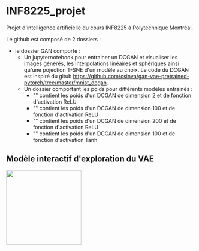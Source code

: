 # INF8225_projet

Projet d'intelligence artificielle du cours INF8225 à Polytechnique Montréal.


Le github est composé de 2 dossiers :

- le dossier GAN comporte : 
  - Un jupyternotebook pour entrainer un DCGAN et visualiser les images générés, les interpolations linéaires et sphériques ainsi qu'une pojection T-SNE       d'un   modèle au choix. Le code du DCGAN est inspiré du gitub https://github.com/csinva/gan-vae-pretrained-pytorch/tree/master/mnist_dcgan.
  - Un dossier comportant les poids pour différents modèles entrainés :
      -  "" contient les poids d'un DCGAN de dimension 2 et de fonction d'activation ReLU
      -  "" contient les poids d'un DCGAN de dimension 100 et de fonction d'activation ReLU
      -  "" contient les poids d'un DCGAN de dimension 200 et de fonction d'activation ReLU
      -  "" contient les poids d'un DCGAN de dimension 100 et de fonction d'activation Tanh


## Modèle interactif d'exploration du VAE
<img src="https://user-images.githubusercontent.com/73143008/166080801-4e44d55e-1fa0-4807-89cc-f79209de9199.gif" width="200" height="200" />
